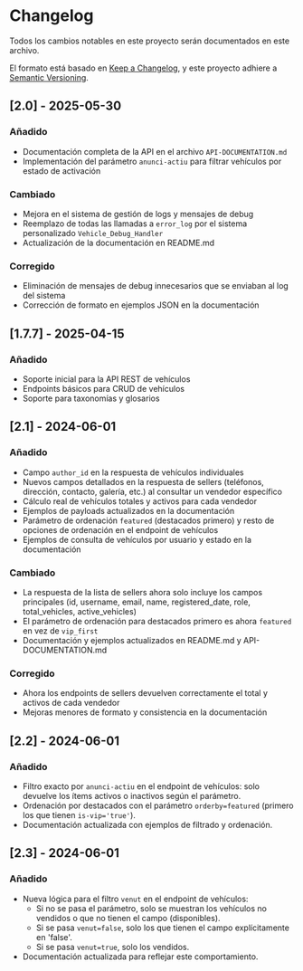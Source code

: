 # Changelog

Todos los cambios notables en este proyecto serán documentados en este archivo.

El formato está basado en [Keep a Changelog](https://keepachangelog.com/es/1.0.0/),
y este proyecto adhiere a [Semantic Versioning](https://semver.org/spec/v2.0.0.html).

## [2.0] - 2025-05-30

### Añadido
- Documentación completa de la API en el archivo `API-DOCUMENTATION.md`
- Implementación del parámetro `anunci-actiu` para filtrar vehículos por estado de activación

### Cambiado
- Mejora en el sistema de gestión de logs y mensajes de debug
- Reemplazo de todas las llamadas a `error_log` por el sistema personalizado `Vehicle_Debug_Handler`
- Actualización de la documentación en README.md

### Corregido
- Eliminación de mensajes de debug innecesarios que se enviaban al log del sistema
- Corrección de formato en ejemplos JSON en la documentación

## [1.7.7] - 2025-04-15

### Añadido
- Soporte inicial para la API REST de vehículos
- Endpoints básicos para CRUD de vehículos
- Soporte para taxonomías y glosarios

## [2.1] - 2024-06-01

### Añadido
- Campo `author_id` en la respuesta de vehículos individuales
- Nuevos campos detallados en la respuesta de sellers (teléfonos, dirección, contacto, galería, etc.) al consultar un vendedor específico
- Cálculo real de vehículos totales y activos para cada vendedor
- Ejemplos de payloads actualizados en la documentación
- Parámetro de ordenación `featured` (destacados primero) y resto de opciones de ordenación en el endpoint de vehículos
- Ejemplos de consulta de vehículos por usuario y estado en la documentación

### Cambiado
- La respuesta de la lista de sellers ahora solo incluye los campos principales (id, username, email, name, registered_date, role, total_vehicles, active_vehicles)
- El parámetro de ordenación para destacados primero es ahora `featured` en vez de `vip_first`
- Documentación y ejemplos actualizados en README.md y API-DOCUMENTATION.md

### Corregido
- Ahora los endpoints de sellers devuelven correctamente el total y activos de cada vendedor
- Mejoras menores de formato y consistencia en la documentación

## [2.2] - 2024-06-01

### Añadido
- Filtro exacto por `anunci-actiu` en el endpoint de vehículos: solo devuelve los ítems activos o inactivos según el parámetro.
- Ordenación por destacados con el parámetro `orderby=featured` (primero los que tienen `is-vip='true'`).
- Documentación actualizada con ejemplos de filtrado y ordenación.

## [2.3] - 2024-06-01

### Añadido
- Nueva lógica para el filtro `venut` en el endpoint de vehículos:
  - Si no se pasa el parámetro, solo se muestran los vehículos no vendidos o que no tienen el campo (disponibles).
  - Si se pasa `venut=false`, solo los que tienen el campo explícitamente en 'false'.
  - Si se pasa `venut=true`, solo los vendidos.
- Documentación actualizada para reflejar este comportamiento.
